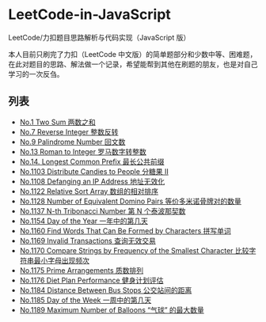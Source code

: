 # LeetCode-in-JavaScript
LeetCode/力扣题目思路解析与代码实现（JavaScript 版）

本人目前只刷完了力扣（LeetCode 中文版）的简单题部分和少数中等、困难题，在此对题目的思路、解法做一个记录，希望能帮到其他在刷题的朋友，也是对自己学习的一次反刍。

## 列表
* [No.1 Two Sum 两数之和](./no_0001.md)
* [No.7 Reverse Integer 整数反转](./no_0007.md)
* [No.9 Palindrome Number 回文数](./no_0009.md)
* [No.13 Roman to Integer 罗马数字转整数](./no_0013.md)
* [No.14. Longest Common Prefix 最长公共前缀](./no_0014.md)
* [No.1103 Distribute Candies to People 分糖果 II](./no_1103.md)
* [No.1108 Defanging an IP Address 地址无效化](./no_1108.md)
* [No.1122 Relative Sort Array 数组的相对排序](./no_1122.md)
* [No.1128 Number of Equivalent Domino Pairs 等价多米诺骨牌对的数量](./no_1128.md)
* [No.1137 N-th Tribonacci Number 第 N 个泰波那契数](./no_1137.md)
* [No.1154 Day of the Year 一年中的第几天](./no_1154.md)
* [No.1160 Find Words That Can Be Formed by Characters 拼写单词](./no_1160.md)
* [No.1169 Invalid Transactions 查询无效交易](./no_1169.md)
* [No.1170 Compare Strings by Frequency of the Smallest Character 比较字符串最小字母出现频次](./no_1170.md)
* [No.1175 Prime Arrangements 质数排列](./no_1175.md)
* [No.1176 Diet Plan Performance 健身计划评估](./no_1176.md)
* [No.1184 Distance Between Bus Stops 公交站间的距离](./no_1184.md)
* [No.1185 Day of the Week 一周中的第几天](./no_1185.md)
* [No.1189 Maximum Number of Balloons “气球” 的最大数量](./no_1189.md)